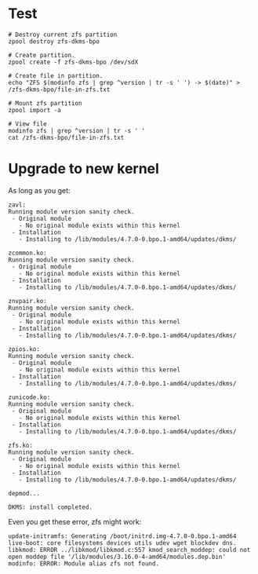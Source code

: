 # Test
    # Destroy current zfs partition
    zpool destroy zfs-dkms-bpo
    
    # Create partition.
    zpool create -f zfs-dkms-bpo /dev/sdX
    
    # Create file in partition.
    echo "ZFS $(modinfo zfs | grep ^version | tr -s ' ') -> $(date)" > /zfs-dkms-bpo/file-in-zfs.txt
    
    # Mount zfs partition
    zpool import -a
    
    # View file
    modinfo zfs | grep ^version | tr -s ' '
    cat /zfs-dkms-bpo/file-in-zfs.txt
    
# Upgrade to new kernel
As long as you get:

    zavl:
    Running module version sanity check.
     - Original module
       - No original module exists within this kernel
     - Installation
       - Installing to /lib/modules/4.7.0-0.bpo.1-amd64/updates/dkms/
    
    zcommon.ko:
    Running module version sanity check.
     - Original module
       - No original module exists within this kernel
     - Installation
       - Installing to /lib/modules/4.7.0-0.bpo.1-amd64/updates/dkms/
    
    znvpair.ko:
    Running module version sanity check.
     - Original module
       - No original module exists within this kernel
     - Installation
       - Installing to /lib/modules/4.7.0-0.bpo.1-amd64/updates/dkms/
    
    zpios.ko:
    Running module version sanity check.
     - Original module
       - No original module exists within this kernel
     - Installation
       - Installing to /lib/modules/4.7.0-0.bpo.1-amd64/updates/dkms/
    
    zunicode.ko:
    Running module version sanity check.
     - Original module
       - No original module exists within this kernel
     - Installation
       - Installing to /lib/modules/4.7.0-0.bpo.1-amd64/updates/dkms/
    
    zfs.ko:
    Running module version sanity check.
     - Original module
       - No original module exists within this kernel
     - Installation
       - Installing to /lib/modules/4.7.0-0.bpo.1-amd64/updates/dkms/
    
    depmod...
    
    DKMS: install completed.
    
Even you get these error, zfs might work:

    update-initramfs: Generating /boot/initrd.img-4.7.0-0.bpo.1-amd64
    live-boot: core filesystems devices utils udev wget blockdev dns.
    libkmod: ERROR ../libkmod/libkmod.c:557 kmod_search_moddep: could not open moddep file '/lib/modules/3.16.0-4-amd64/modules.dep.bin'
    modinfo: ERROR: Module alias zfs not found.    